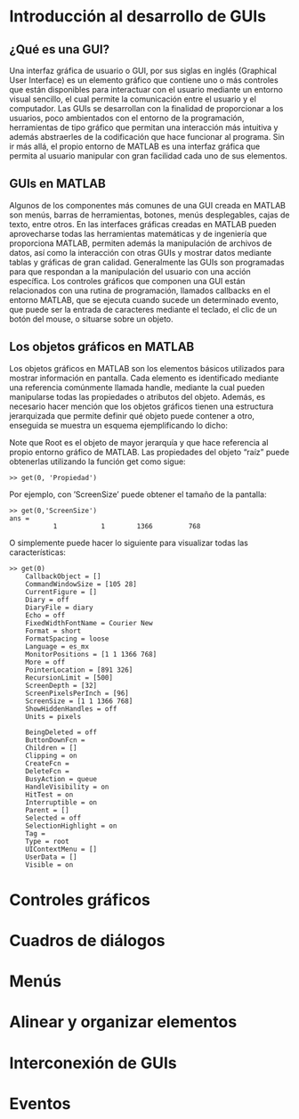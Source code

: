 # Introducción al desarrollo de GUIs

## ¿Qué es una GUI?

Una interfaz gráfica de usuario o GUI, por sus siglas en inglés
(Graphical User Interface) es un elemento gráfico que contiene uno o más
controles que están disponibles para interactuar con el usuario mediante
un entorno visual sencillo, el cual permite la comunicación entre el
usuario y el computador. Las GUIs se desarrollan con la finalidad de
proporcionar a los usuarios, poco ambientados con el entorno de la
programación, herramientas de tipo gráfico que permitan una interacción
más intuitiva y además abstraerles de la codificación que hace funcionar
al programa. Sin ir más allá, el propio entorno de MATLAB es una
interfaz gráfica que permita al usuario manipular con gran facilidad
cada uno de sus elementos.

## GUIs en MATLAB

Algunos de los componentes más comunes de una GUI creada en MATLAB son
menús, barras de herramientas, botones, menús desplegables, cajas de
texto, entre otros. En las interfaces gráficas creadas en MATLAB pueden
aprovecharse todas las herramientas matemáticas y de ingeniería que
proporciona MATLAB, permiten además la manipulación de archivos de
datos, así como la interacción con otras GUIs y mostrar datos mediante
tablas y gráficas de gran calidad. Generalmente las GUIs son programadas
para que respondan a la manipulación del usuario con una acción
específica. Los controles gráficos que componen una GUI están
relacionados con una rutina de programación, llamados callbacks en el
entorno MATLAB, que se ejecuta cuando sucede un determinado evento, que
puede ser la entrada de caracteres mediante el teclado, el clic de un
botón del mouse, o situarse sobre un objeto.

## Los objetos gráficos en MATLAB

Los objetos gráficos en MATLAB son los elementos básicos utilizados para
mostrar información en pantalla. Cada elemento es identificado mediante
una referencia comúnmente llamada handle, mediante la cual pueden
manipularse todas las propiedades o atributos del objeto. Además, es
necesario hacer mención que los objetos gráficos tienen una estructura
jerarquizada que permite definir qué objeto puede contener a otro,
enseguida se muestra un esquema ejemplificando lo dicho:

Note que Root es el objeto de mayor jerarquía y que hace referencia al
propio entorno gráfico de MATLAB. Las propiedades del objeto “raíz”
puede obtenerlas utilizando la función get como sigue:

    >> get(0, 'Propiedad')

Por ejemplo, con ’ScreenSize’ puede obtener el tamaño de la pantalla:

    >> get(0,'ScreenSize')
    ans =
               1           1        1366         768

O simplemente puede hacer lo siguiente para visualizar todas las
características:

    >> get(0)
        CallbackObject = []
        CommandWindowSize = [105 28]
        CurrentFigure = []
        Diary = off
        DiaryFile = diary
        Echo = off
        FixedWidthFontName = Courier New
        Format = short
        FormatSpacing = loose
        Language = es_mx
        MonitorPositions = [1 1 1366 768]
        More = off
        PointerLocation = [891 326]
        RecursionLimit = [500]
        ScreenDepth = [32]
        ScreenPixelsPerInch = [96]
        ScreenSize = [1 1 1366 768]
        ShowHiddenHandles = off
        Units = pixels

        BeingDeleted = off
        ButtonDownFcn = 
        Children = []
        Clipping = on
        CreateFcn = 
        DeleteFcn = 
        BusyAction = queue
        HandleVisibility = on
        HitTest = on
        Interruptible = on
        Parent = []
        Selected = off
        SelectionHighlight = on
        Tag = 
        Type = root
        UIContextMenu = []
        UserData = []
        Visible = on

# Controles gráficos

# Cuadros de diálogos

# Menús

# Alinear y organizar elementos

# Interconexión de GUIs

# Eventos

